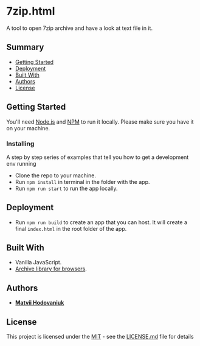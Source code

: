 # 7zip.html

A tool to open 7zip archive and have a look at text file in it.

## Summary

  - [Getting Started](#getting-started)
  - [Deployment](#deployment)
  - [Built With](#built-with)
  - [Authors](#authors)
  - [License](#license)

## Getting Started

You'll need [Node.js](https://nodejs.org) and [NPM](http://npmjs.com) to run it locally. Please make sure you have it on your machine.

### Installing

A step by step series of examples that tell you how to get a development
env running

- Clone the repo to your machine.
- Run `npm install` in terminal in the folder with the app.
- Run `npm run start` to run the app locally.

## Deployment

- Run `npm run build` to create an app that you can host. It will create a final `index.html` in the root folder of the app.

## Built With

  - Vanilla JavaScript.
  - [Archive library for browsers](https://github.com/nika-begiashvili/libarchivejs).

## Authors

  - [**Matvii Hodovaniuk**](https://github.com/hodovani)


## License

This project is licensed under the [MIT](LICENSE.md) - see the [LICENSE.md](LICENSE.md) file for
details
